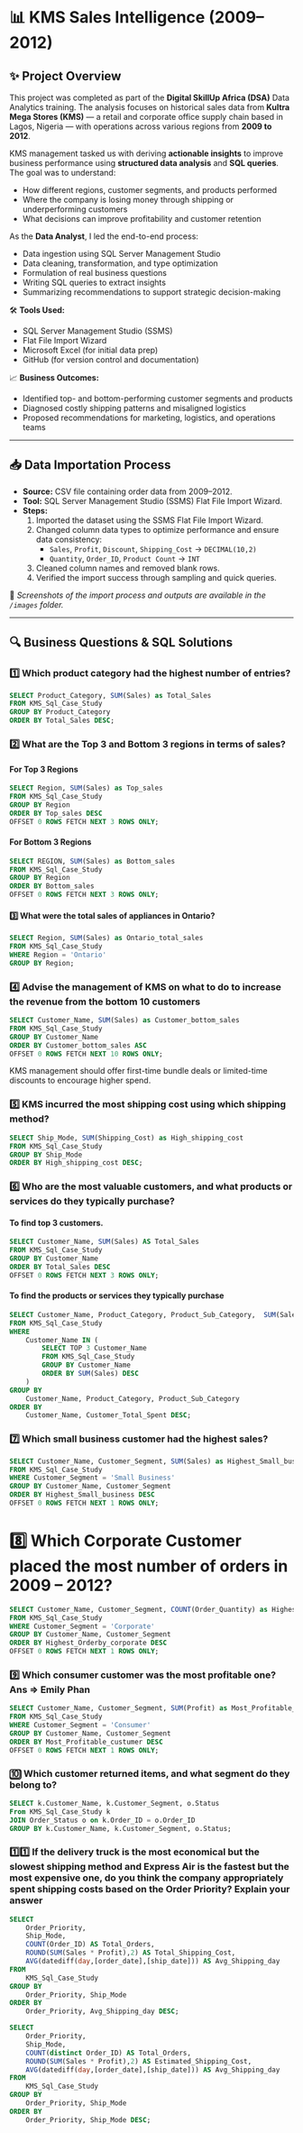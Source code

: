 # 📊 KMS Sales Intelligence (2009–2012)

## ✨ Project Overview

This project was completed as part of the **Digital SkillUp Africa (DSA)** Data Analytics training. The analysis focuses on historical sales data from **Kultra Mega Stores (KMS)** — a retail and corporate office supply chain based in Lagos, Nigeria — with operations across various regions from **2009 to 2012**.

KMS management tasked us with deriving **actionable insights** to improve business performance using **structured data analysis** and **SQL queries**. The goal was to understand:

- How different regions, customer segments, and products performed
- Where the company is losing money through shipping or underperforming customers
- What decisions can improve profitability and customer retention

As the **Data Analyst**, I led the end-to-end process:
- Data ingestion using SQL Server Management Studio
- Data cleaning, transformation, and type optimization
- Formulation of real business questions
- Writing SQL queries to extract insights
- Summarizing recommendations to support strategic decision-making

🛠 **Tools Used:**
- SQL Server Management Studio (SSMS)
- Flat File Import Wizard
- Microsoft Excel (for initial data prep)
- GitHub (for version control and documentation)

📈 **Business Outcomes:**
- Identified top- and bottom-performing customer segments and products
- Diagnosed costly shipping patterns and misaligned logistics
- Proposed recommendations for marketing, logistics, and operations teams

---
## 📥 Data Importation Process

- **Source:** CSV file containing order data from 2009–2012.
- **Tool:** SQL Server Management Studio (SSMS) Flat File Import Wizard.
- **Steps:**
  1. Imported the dataset using the SSMS Flat File Import Wizard.
  2. Changed column data types to optimize performance and ensure data consistency:
     - `Sales`, `Profit`, `Discount`, `Shipping_Cost` → `DECIMAL(10,2)`
     - `Quantity`, `Order_ID`, `Product Count` → `INT`
  3. Cleaned column names and removed blank rows.
  4. Verified the import success through sampling and quick queries.

📸 *Screenshots of the import process and outputs are available in the `/images` folder.*

---

## 🔍 Business Questions & SQL Solutions

### 1️⃣ Which product category had the highest number of entries?

```sql
SELECT Product_Category, SUM(Sales) as Total_Sales
FROM KMS_Sql_Case_Study
GROUP BY Product_Category
ORDER BY Total_Sales DESC;
```

### 2️⃣ What are the Top 3 and Bottom 3 regions in terms of sales? 

#### For Top 3 Regions

```sql
SELECT Region, SUM(Sales) as Top_sales
FROM KMS_Sql_Case_Study
GROUP BY Region
ORDER BY Top_sales DESC
OFFSET 0 ROWS FETCH NEXT 3 ROWS ONLY;
```

#### For Bottom 3 Regions
```sql
SELECT REGION, SUM(Sales) as Bottom_sales
FROM KMS_Sql_Case_Study
GROUP BY Region
ORDER BY Bottom_sales 
OFFSET 0 ROWS FETCH NEXT 3 ROWS ONLY;
```

#### 3️⃣ What were the total sales of appliances in Ontario? 

```sql
SELECT Region, SUM(Sales) as Ontario_total_sales
FROM KMS_Sql_Case_Study
WHERE Region = 'Ontario'
GROUP BY Region;
```

### 4️⃣ Advise the management of KMS on what to do to increase the revenue from the bottom 10 customers

```sql
SELECT Customer_Name, SUM(Sales) as Customer_bottom_sales
FROM KMS_Sql_Case_Study
GROUP BY Customer_Name
ORDER BY Customer_bottom_sales ASC
OFFSET 0 ROWS FETCH NEXT 10 ROWS ONLY;
```
KMS management should offer first-time bundle deals or limited-time discounts to encourage higher spend.

### 5️⃣ KMS incurred the most shipping cost using which shipping method? 

```sql
SELECT Ship_Mode, SUM(Shipping_Cost) as High_shipping_cost
FROM KMS_Sql_Case_Study
GROUP BY Ship_Mode
ORDER BY High_shipping_cost DESC;
```

### 6️⃣ Who are the most valuable customers, and what products or services do they typically purchase? 

#### To find top 3 customers.
```sql
SELECT Customer_Name, SUM(Sales) AS Total_Sales
FROM KMS_Sql_Case_Study
GROUP BY Customer_Name
ORDER BY Total_Sales DESC
OFFSET 0 ROWS FETCH NEXT 3 ROWS ONLY;
```

#### To find the products or services they typically purchase

```sql
SELECT Customer_Name, Product_Category, Product_Sub_Category,  SUM(Sales) AS Customer_Total_Spent
FROM KMS_Sql_Case_Study
WHERE 
    Customer_Name IN (
        SELECT TOP 3 Customer_Name
        FROM KMS_Sql_Case_Study
        GROUP BY Customer_Name
        ORDER BY SUM(Sales) DESC
    )
GROUP BY 
    Customer_Name, Product_Category, Product_Sub_Category
ORDER BY 
    Customer_Name, Customer_Total_Spent DESC;
```

### 7️⃣ Which small business customer had the highest sales? 
```sql
SELECT Customer_Name, Customer_Segment, SUM(Sales) as Highest_Small_business
FROM KMS_Sql_Case_Study
WHERE Customer_Segment = 'Small Business'
GROUP BY Customer_Name, Customer_Segment
ORDER BY Highest_Small_business DESC
OFFSET 0 ROWS FETCH NEXT 1 ROWS ONLY;
```

# 8️⃣ Which Corporate Customer placed the most number of orders in 2009 – 2012? 

```sql
SELECT Customer_Name, Customer_Segment, COUNT(Order_Quantity) as Highest_Orderby_corporate
FROM KMS_Sql_Case_Study
WHERE Customer_Segment = 'Corporate'
GROUP BY Customer_Name, Customer_Segment
ORDER BY Highest_Orderby_corporate DESC
OFFSET 0 ROWS FETCH NEXT 1 ROWS ONLY;
```

### 9️⃣ Which consumer customer was the most profitable one? Ans => Emily Phan

```sql
SELECT Customer_Name, Customer_Segment, SUM(Profit) as Most_Profitable_custumer
FROM KMS_Sql_Case_Study
WHERE Customer_Segment = 'Consumer'
GROUP BY Customer_Name, Customer_Segment
ORDER BY Most_Profitable_custumer DESC
OFFSET 0 ROWS FETCH NEXT 1 ROWS ONLY;
```

### 🔟 Which customer returned items, and what segment do they belong to? 

```sql
SELECT k.Customer_Name, k.Customer_Segment, o.Status
From KMS_Sql_Case_Study k
JOIN Order_Status o on k.Order_ID = o.Order_ID
GROUP BY k.Customer_Name, k.Customer_Segment, o.Status;
```

### 1️⃣1️⃣ If the delivery truck is the most economical but the slowest shipping method and Express Air is the fastest but the most expensive one, do you think the company appropriately spent shipping costs based on the Order Priority? Explain your answer

```sql
SELECT 
    Order_Priority,
    Ship_Mode,
    COUNT(Order_ID) AS Total_Orders,
    ROUND(SUM(Sales * Profit),2) AS Total_Shipping_Cost,
    AVG(datediff(day,[order_date],[ship_date])) AS Avg_Shipping_day
FROM 
    KMS_Sql_Case_Study
GROUP BY 
    Order_Priority, Ship_Mode
ORDER BY 
    Order_Priority, Avg_Shipping_day DESC;
```

```sql
SELECT 
    Order_Priority,
    Ship_Mode,
    COUNT(distinct Order_ID) AS Total_Orders,
    ROUND(SUM(Sales * Profit),2) AS Estimated_Shipping_Cost,
    AVG(datediff(day,[order_date],[ship_date])) AS Avg_Shipping_day
FROM 
    KMS_Sql_Case_Study
GROUP BY 
    Order_Priority, Ship_Mode
ORDER BY 
    Order_Priority, Ship_Mode DESC;
```

